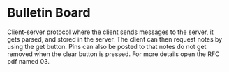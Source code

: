 # Bulletin Board

Client-server protocol where the client sends messages to the server, it gets parsed, and stored in the server. The client can then request notes by using the get button. Pins can also be posted to that notes do not get removed when the clear button is pressed. For more details open the RFC pdf named 03.
